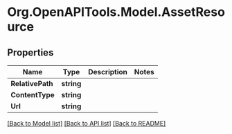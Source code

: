 # Org.OpenAPITools.Model.AssetResource

## Properties

Name | Type | Description | Notes
------------ | ------------- | ------------- | -------------
**RelativePath** | **string** |  | 
**ContentType** | **string** |  | 
**Url** | **string** |  | 

[[Back to Model list]](../README.md#documentation-for-models) [[Back to API list]](../README.md#documentation-for-api-endpoints) [[Back to README]](../README.md)

